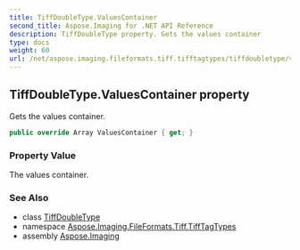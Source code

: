 ```yaml
---
title: TiffDoubleType.ValuesContainer
second_title: Aspose.Imaging for .NET API Reference
description: TiffDoubleType property. Gets the values container
type: docs
weight: 60
url: /net/aspose.imaging.fileformats.tiff.tifftagtypes/tiffdoubletype/valuescontainer/
---
```

## TiffDoubleType.ValuesContainer property

Gets the values container.

```csharp
public override Array ValuesContainer { get; }
```

### Property Value

The values container.

### See Also

* class [TiffDoubleType](../)
* namespace [Aspose.Imaging.FileFormats.Tiff.TiffTagTypes](../../tiffdoubletype/)
* assembly [Aspose.Imaging](../../../)



